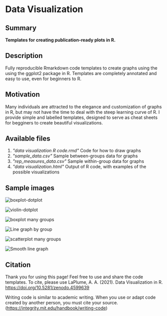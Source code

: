 # Data Visualization

## Summary
<b> Templates for creating publication-ready plots in R. </b>

## Description
Fully reproducible Rmarkdown code templates to create graphs using the using the ggplot2 package in R.
Templates are completely annotated and easy to use, even for beginners to R. 

## Motivation ##
Many individuals are attracted to the elegance and customization of graphs in R, but may not have the time to deal with the steep learning curve of R.
I provide simple and labelled templates, designed to serve as cheat sheets for begginers to create beautiful visualizations.

## Available files ##
1. <i> "data visualization R code.rmd" </i> Code for how to draw graphs
2. <i> "sample_data.csv" </i> Sample between-groups data for graphs
3. <i> "rep_measures_data.csv" </i> Sample within-group data for graphs
4. <i> "data visualization.html" </i> Output of R code, with examples of the possible visualizations

## Sample images ##

![boxplot-dotplot](https://user-images.githubusercontent.com/53012859/110857907-687ab480-8287-11eb-97e7-d6aee6ed91cd.jpeg)

![violin-dotplot](https://user-images.githubusercontent.com/53012859/110858016-9102ae80-8287-11eb-8f7f-8ae3b035c23a.jpeg)

![boxplot many groups](https://user-images.githubusercontent.com/53012859/110858029-9829bc80-8287-11eb-967f-d9b793f5999c.jpeg)

![Line graph by group](https://user-images.githubusercontent.com/53012859/110858047-9cee7080-8287-11eb-8fae-bf79bcdb35f8.jpeg)

![scatterplot many groups](https://user-images.githubusercontent.com/53012859/110858078-a546ab80-8287-11eb-8c7d-9caf47254cb2.jpeg)

![Smooth line graph](https://user-images.githubusercontent.com/53012859/110858090-a8da3280-8287-11eb-9b21-3affdbb5e7d2.jpeg)

## Citation ##
Thank you for using this page! Feel free to use and share the code templates.
To cite, please use
LaPlume, A. A. (2021). Data Visualization in R. 
https://doi.org/10.5281/zenodo.4599639

Writing code is similar to academic writing. When you use or adapt code created by another person, you must cite your source. (https://integrity.mit.edu/handbook/writing-code)





